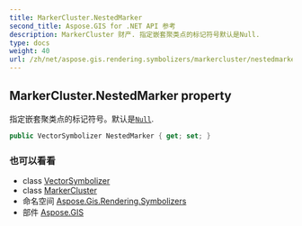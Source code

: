 ```yaml
---
title: MarkerCluster.NestedMarker
second_title: Aspose.GIS for .NET API 参考
description: MarkerCluster 财产. 指定嵌套聚类点的标记符号默认是Null.
type: docs
weight: 40
url: /zh/net/aspose.gis.rendering.symbolizers/markercluster/nestedmarker/
---
```

## MarkerCluster.NestedMarker property

指定嵌套聚类点的标记符号。默认是[`Null`](../../vectorsymbolizer/null/).

```csharp
public VectorSymbolizer NestedMarker { get; set; }
```

### 也可以看看

* class [VectorSymbolizer](../../vectorsymbolizer/)
* class [MarkerCluster](../)
* 命名空间 [Aspose.Gis.Rendering.Symbolizers](../../markercluster/)
* 部件 [Aspose.GIS](../../../)


